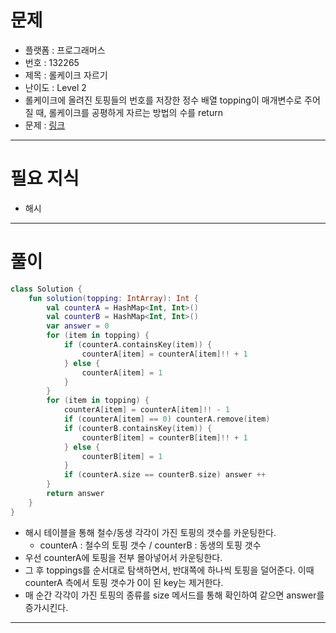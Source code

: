 # 문제
- 플랫폼 : 프로그래머스
- 번호 : 132265
- 제목 : 롤케이크 자르기
- 난이도 : Level 2
- 롤케이크에 올려진 토핑들의 번호를 저장한 정수 배열 topping이 매개변수로 주어질 때, 롤케이크를 공평하게 자르는 방법의 수를 return
- 문제 : <a href="https://school.programmers.co.kr/learn/courses/30/lessons/132265" target="_blank">링크</a>

---

# 필요 지식
- 해시

---

# 풀이
```kotlin
class Solution {
    fun solution(topping: IntArray): Int {
        val counterA = HashMap<Int, Int>()
        val counterB = HashMap<Int, Int>()
        var answer = 0
        for (item in topping) {
            if (counterA.containsKey(item)) {
                counterA[item] = counterA[item]!! + 1
            } else {
                counterA[item] = 1
            }
        }
        for (item in topping) {
            counterA[item] = counterA[item]!! - 1
            if (counterA[item] == 0) counterA.remove(item)
            if (counterB.containsKey(item)) {
                counterB[item] = counterB[item]!! + 1
            } else {
                counterB[item] = 1
            }
            if (counterA.size == counterB.size) answer ++
        }
        return answer
    }
}
```
- 해시 테이블을 통해 철수/동생 각각이 가진 토핑의 갯수를 카운팅한다.
  - counterA : 철수의 토핑 갯수 / counterB : 동생의 토핑 갯수
- 우선 counterA에 토핑을 전부 몰아넣어서 카운팅한다.
- 그 후 toppings를 순서대로 탐색하면서, 반대쪽에 하나씩 토핑을 덜어준다. 이때 counterA 측에서 토핑 갯수가 0이 된 key는 제거한다.
- 매 순간 각각이 가진 토핑의 종류를 size 메서드를 통해 확인하여 같으면 answer를 증가시킨다.

---
